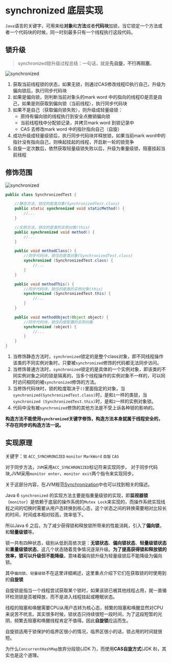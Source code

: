# synchronized 底层实现 

`Java`语言的关键字，可用来给**对象**和**方法**或者**代码块**加锁，当它锁定一个方法或者一个代码块的时候，同一时刻最多只有一个线程执行这段代码。

## 锁升级

> synchronized锁升级过程总结：一句话，就是**先自旋，不行再阻塞**。

![synchronized](/img/concurrent/synchronized.png)

1. 获取当前线程锁的状态，如果无锁，则通过CAS修改线程ID执行自己，升级为偏向锁后，执行同步代码块
2. 如果是偏向锁，则判断当前对象头的mark word 中的指向的线程ID是否是自己，如果是则获取到偏向锁（当前线程），执行同步代码块
3. 如果不是自己（获取偏向锁失败），则升级成轻量级锁：
   - 原持有偏向锁的线程执行到安全点撤销偏向锁
   - 当前线程栈中分配锁记录，并拷贝mark word 到锁记录中
   - CAS 去修改mark word 中的指针指向自己（自旋）
4. 成功升级成轻量级锁后，执行同步代码块并释放锁，如果当前mark word中的指针没有指向自己，则唤起挂起的线程，开启新一轮的锁竞争
5. 自旋一定次数后，依然获取轻量级锁失败以后，升级为重量级锁，阻塞挂起当前线程

## 修饰范围

![synchronized](/img/concurrent/synchronized.webp)

```java
public class SynchronizedTest {

    //静态方法，锁住的是类对象(SynchronizedTest.class)
    public static synchronized void staticMethod() {
        //...
    }

    //实例方法，锁住的是类的实例对象(this)
    public synchronized void method() {
        //...
    }

    public void methodClass() {
        //同步代码块，锁住的是类对象(SynchronizedTest.class)
        synchronized (SynchronizedTest.class) {
            //...
        }
    }

    public void methodThis() {
        //同步代码块，锁住的是类的实例对象(this)
        synchronized (SynchronizedTest.this) {
            //...
        }
    }

    public void methodObject(Object object) {
        //同步代码块，锁住的是配置的实例对象
        synchronized (object) {
            //...
        }
    }
}
```

1. 当修饰静态方法时，`synchronized`锁定的是整个class对象，即不同线程操作该类的不同实例对象时，只要被`synchronized`修饰的代码都无法同步访问。
2. 当修饰普通方法时，`synchronized`锁定的是具体的一个实例对象，即该类的不同实例对象之间的锁是隔离的，当多个线程操作的实例对象不一样的，可以同时访问相同的被`synchronized`修饰的方法。
3. 当修饰代码块时，锁的粒度取决于`()`里面指定的对象，当`synchronized(SynchronizedTest.class)`时，是和`1`一样的类锁，当`synchronized (SynchronizedTest.this)`时，是和`2`一样的实例对象锁。
4. 代码中没有被`synchronized`修饰的其他方法是不受上诉各种锁的影响的。

**构造方法不能使用`synchronized`关键字修饰，构造方法本身就属于线程安全的，不存在同步的构造方法一说。**

## 实现原理

关键字：`锁` `ACC_SYNCHRONIZED` `monitor` `MarkWord` `自旋` `CAS` 

对于同步方法，`JVM`采用`ACC_SYNCHRONIZED`标记符来实现同步。 
对于同步代码块,JVM采用`monitor enter`、`monitor exit`两个指令来实现同步。

关于这部分内容，在JVM规范[Synchronization](https://docs.oracle.com/javase/specs/jvms/se8/html/jvms-3.html#jvms-3.14)中也可以找到相关的描述。

Java 6 `synchronized` 的实现方法主要是指重量级锁的实现，即**监视器锁**（`monitor`）是依赖于底层的操作系统的`Mutex Lock`来实现的，而操作系统实现线程之间的切换时需要从用户态转换到核心态，这个状态之间的转换需要相对比较长的时间，时间成本相对较高，效率低下。

所以Java 6 之后，为了减少获得锁和释放锁所带来的性能消耗，引入了**偏向锁**，和**轻量级锁**等。

锁一共有四种状态，级别从低到高依次是：**无锁状态**、**偏向锁状态**、**轻量级锁状态**和**重量级锁状态**，这几个状态随着竞争情况逐渐升级。**为了提高获得锁和释放锁的效率，锁可以升级但不能降级**，意味着偏向锁升级为轻量级锁后不能降级为偏向锁。

其中`偏向锁`、`轻量级锁`不在这里详细阐述，这里重点介绍下它们在获取锁的时使用到的**自旋锁**

自旋锁是指当一个线程尝试获取某个锁时，如果该锁已被其他线程占用，就一直循环检测锁是否被释放，而不是进入线程挂起或睡眠状态。

线程的阻塞和唤醒需要CPU从用户态转为核心态，频繁的阻塞和唤醒显然对CPU来说苦不吭言。其实很多时候，锁状态只持续很短一段时间，为了这段短暂的光阴，频繁去阻塞和唤醒线程肯定不值得。因此**自旋锁**应运而生。

自旋锁适用于锁保护的临界区很小的情况，临界区很小的话，锁占用的时间就很短。

为什么`ConcurrentHashMap`放弃分段锁(JDK 7)，而使用**CAS自旋方式**(JDK 8)，其实也是这个道理。
